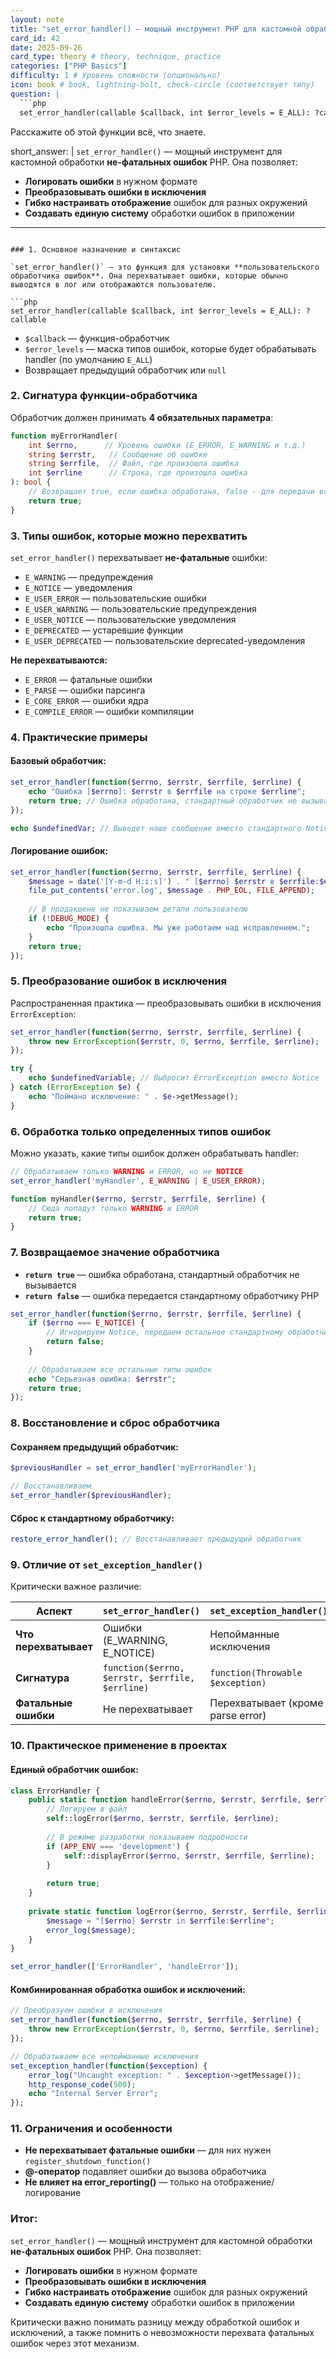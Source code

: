 ```yaml
---
layout: note
title: "set_error_handler() — мощный инструмент PHP для кастомной обработки не-фатальных ошибок"
card_id: 42
date: 2025-09-26
card_type: theory # theory, technique, practice
categories: ["PHP Basics"]
difficulty: 1 # Уровень сложности (опционально)
icon: book # book, lightning-bolt, check-circle (соответствует типу)
question: |
  ```php
  set_error_handler(callable $callback, int $error_levels = E_ALL): ?callable
  ```
  Расскажите об этой функции всё, что знаете.

short_answer: |
  `set_error_handler()` — мощный инструмент для кастомной обработки **не-фатальных ошибок** PHP. Она позволяет:
  - **Логировать ошибки** в нужном формате
  - **Преобразовывать ошибки в исключения** 
  - **Гибко настраивать отображение** ошибок для разных окружений
  - **Создавать единую систему** обработки ошибок в приложении
---
```

### 1. Основное назначение и синтаксис

`set_error_handler()` — это функция для установки **пользовательского обработчика ошибок**. Она перехватывает ошибки, которые обычно выводятся в лог или отображаются пользователю.

```php
set_error_handler(callable $callback, int $error_levels = E_ALL): ?callable
```

- `$callback` — функция-обработчик
- `$error_levels` — маска типов ошибок, которые будет обрабатывать handler (по умолчанию `E_ALL`)
- Возвращает предыдущий обработчик или `null`

### 2. Сигнатура функции-обработчика

Обработчик должен принимать **4 обязательных параметра**:

```php
function myErrorHandler(
    int $errno,      // Уровень ошибки (E_ERROR, E_WARNING и т.д.)
    string $errstr,   // Сообщение об ошибке
    string $errfile,  // Файл, где произошла ошибка
    int $errline      // Строка, где произошла ошибка
): bool {
    // Возвращает true, если ошибка обработана, false - для передачи встроенному обработчику
    return true;
}
```

### 3. Типы ошибок, которые можно перехватить

`set_error_handler()` перехватывает **не-фатальные** ошибки:

- `E_WARNING` — предупреждения
- `E_NOTICE` — уведомления  
- `E_USER_ERROR` — пользовательские ошибки
- `E_USER_WARNING` — пользовательские предупреждения
- `E_USER_NOTICE` — пользовательские уведомления
- `E_DEPRECATED` — устаревшие функции
- `E_USER_DEPRECATED` — пользовательские deprecated-уведомления

**Не перехватываются:**
- `E_ERROR` — фатальные ошибки
- `E_PARSE` — ошибки парсинга
- `E_CORE_ERROR` — ошибки ядра
- `E_COMPILE_ERROR` — ошибки компиляции

### 4. Практические примеры

#### **Базовый обработчик:**
```php
set_error_handler(function($errno, $errstr, $errfile, $errline) {
    echo "Ошибка [$errno]: $errstr в $errfile на строке $errline";
    return true; // Ошибка обработана, стандартный обработчик не вызывается
});

echo $undefinedVar; // Выведет наше сообщение вместо стандартного Notice
```

#### **Логирование ошибок:**
```php
set_error_handler(function($errno, $errstr, $errfile, $errline) {
    $message = date('[Y-m-d H:i:s]') . " [$errno] $errstr в $errfile:$errline";
    file_put_contents('error.log', $message . PHP_EOL, FILE_APPEND);
    
    // В продакшене не показываем детали пользователю
    if (!DEBUG_MODE) {
        echo "Произошла ошибка. Мы уже работаем над исправлением.";
    }
    return true;
});
```

### 5. Преобразование ошибок в исключения

Распространенная практика — преобразовывать ошибки в исключения `ErrorException`:

```php
set_error_handler(function($errno, $errstr, $errfile, $errline) {
    throw new ErrorException($errstr, 0, $errno, $errfile, $errline);
});

try {
    echo $undefinedVariable; // Выбросит ErrorException вместо Notice
} catch (ErrorException $e) {
    echo "Поймано исключение: " . $e->getMessage();
}
```

### 6. Обработка только определенных типов ошибок

Можно указать, какие типы ошибок должен обрабатывать handler:

```php
// Обрабатываем только WARNING и ERROR, но не NOTICE
set_error_handler('myHandler', E_WARNING | E_USER_ERROR);

function myHandler($errno, $errstr, $errfile, $errline) {
    // Сюда попадут только WARNING и ERROR
    return true;
}
```

### 7. Возвращаемое значение обработчика

- **`return true`** — ошибка обработана, стандартный обработчик не вызывается
- **`return false`** — ошибка передается стандартному обработчику PHP

```php
set_error_handler(function($errno, $errstr, $errfile, $errline) {
    if ($errno === E_NOTICE) {
        // Игнорируем Notice, передаем остальное стандартному обработчику
        return false;
    }
    
    // Обрабатываем все остальные типы ошибок
    echo "Серьезная ошибка: $errstr";
    return true;
});
```

### 8. Восстановление и сброс обработчика

#### **Сохраняем предыдущий обработчик:**
```php
$previousHandler = set_error_handler('myErrorHandler');

// Восстанавливаем
set_error_handler($previousHandler);
```

#### **Сброс к стандартному обработчику:**
```php
restore_error_handler(); // Восстанавливает предыдущий обработчик
```

### 9. Отличие от `set_exception_handler()`

Критически важное различие:

| Аспект | `set_error_handler()` | `set_exception_handler()` |
|--------|---------------------|-------------------------|
| **Что перехватывает** | Ошибки (E_WARNING, E_NOTICE) | Непойманные исключения |
| **Сигнатура** | `function($errno, $errstr, $errfile, $errline)` | `function(Throwable $exception)` |
| **Фатальные ошибки** | Не перехватывает | Перехватывает (кроме parse error) |

### 10. Практическое применение в проектах

#### **Единый обработчик ошибок:**
```php
class ErrorHandler {
    public static function handleError($errno, $errstr, $errfile, $errline) {
        // Логируем в файл
        self::logError($errno, $errstr, $errfile, $errline);
        
        // В режиме разработки показываем подробности
        if (APP_ENV === 'development') {
            self::displayError($errno, $errstr, $errfile, $errline);
        }
        
        return true;
    }
    
    private static function logError($errno, $errstr, $errfile, $errline) {
        $message = "[$errno] $errstr in $errfile:$errline";
        error_log($message);
    }
}

set_error_handler(['ErrorHandler', 'handleError']);
```

#### **Комбинированная обработка ошибок и исключений:**
```php
// Преобразуем ошибки в исключения
set_error_handler(function($errno, $errstr, $errfile, $errline) {
    throw new ErrorException($errstr, 0, $errno, $errfile, $errline);
});

// Обрабатываем все непойманные исключения
set_exception_handler(function($exception) {
    error_log("Uncaught exception: " . $exception->getMessage());
    http_response_code(500);
    echo "Internal Server Error";
});
```

### 11. Ограничения и особенности

- **Не перехватывает фатальные ошибки** — для них нужен `register_shutdown_function()`
- **@-оператор** подавляет ошибки до вызова обработчика
- **Не влияет на error_reporting()** — только на отображение/логирование

### Итог:

`set_error_handler()` — мощный инструмент для кастомной обработки **не-фатальных ошибок** PHP. Она позволяет:
- **Логировать ошибки** в нужном формате
- **Преобразовывать ошибки в исключения** 
- **Гибко настраивать отображение** ошибок для разных окружений
- **Создавать единую систему** обработки ошибок в приложении

Критически важно понимать разницу между обработкой ошибок и исключений, а также помнить о невозможности перехвата фатальных ошибок через этот механизм.
